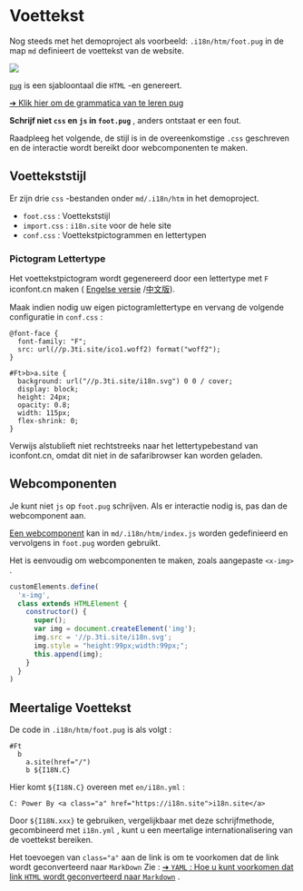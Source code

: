 # Voettekst

Nog steeds met het demoproject als voorbeeld: `.i18n/htm/foot.pug` in de map `md` definieert de voettekst van de website.

![](https://p.3ti.site/1721286077.avif)

[`pug`](https://pugjs.org) is een sjabloontaal die `HTML` -en genereert.

[➔ Klik hier om de grammatica van te leren pug](https://pugjs.org)

**Schrijf niet `css` en `js` in `foot.pug`** , anders ontstaat er een fout.

Raadpleeg het volgende, de stijl is in de overeenkomstige `.css` geschreven en de interactie wordt bereikt door webcomponenten te maken.

## Voettekststijl

Er zijn drie `css` -bestanden onder `md/.i18n/htm` in het demoproject.

* `foot.css` : Voettekststijl
* `import.css` : `i18n.site` voor de hele site
* `conf.css` : Voettekstpictogrammen en lettertypen

### Pictogram Lettertype

Het voettekstpictogram wordt gegenereerd door een lettertype met `F` iconfont.cn maken ( [Engelse versie](https://www.iconfont.cn/?lang=en-us) /[中文版](https://www.iconfont.cn/?lang=zh)).

Maak indien nodig uw eigen pictogramlettertype en vervang de volgende configuratie in `conf.css` :

```
@font-face {
  font-family: "F";
  src: url(//p.3ti.site/ico1.woff2) format("woff2");
}

#Ft>b>a.site {
  background: url("//p.3ti.site/i18n.svg") 0 0 / cover;
  display: block;
  height: 24px;
  opacity: 0.8;
  width: 115px;
  flex-shrink: 0;
}
```

Verwijs alstublieft niet rechtstreeks naar het lettertypebestand van iconfont.cn, omdat dit niet in de safaribrowser kan worden geladen.

## Webcomponenten

Je kunt niet `js` op `foot.pug` schrijven. Als er interactie nodig is, pas dan de webcomponent aan.

[Een webcomponent](https://www.freecodecamp.org/news/build-your-first-web-component/) kan in `md/.i18n/htm/index.js` worden gedefinieerd en vervolgens in `foot.pug` worden gebruikt.

Het is eenvoudig om webcomponenten te maken, zoals aangepaste `<x-img>` .

```js
customElements.define(
  'x-img',
  class extends HTMLElement {
    constructor() {
      super();
      var img = document.createElement('img');
      img.src = '//p.3ti.site/i18n.svg';
      img.style = "height:99px;width:99px;";
      this.append(img);
    }
  }
)
```

## Meertalige Voettekst

De code in `.i18n/htm/foot.pug` is als volgt :

```
#Ft
  b
    a.site(href="/")
    b ${I18N.C}
```

Hier komt `${I18N.C}` overeen met `en/i18n.yml` :

```
C: Power By <a class="a" href="https://i18n.site">i18n.site</a>
```

Door `${I18N.xxx}` te gebruiken, vergelijkbaar met deze schrijfmethode, gecombineerd met `i18n.yml` , kunt u een meertalige internationalisering van de voettekst bereiken.

Het toevoegen van `class="a"` aan de link is om te voorkomen dat de link wordt geconverteerd naar `MarkDown` Zie :
 [➔ `YAML` : Hoe u kunt voorkomen dat link `HTML` wordt geconverteerd naar `Markdown`](/i18/qa#H2) .